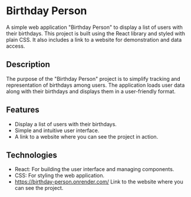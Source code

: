 # Birthday Person

A simple web application "Birthday Person" to display a list of users with their birthdays. This project is built using the React library and styled with plain CSS. It also includes a link to a website for demonstration and data access.

## Description

The purpose of the "Birthday Person" project is to simplify tracking and representation of birthdays among users. The application loads user data along with their birthdays and displays them in a user-friendly format.

## Features

- Display a list of users with their birthdays.
- Simple and intuitive user interface.
- A link to a website where you can see the project in action.

## Technologies

- React: For building the user interface and managing components.
- CSS: For styling the web application.
- https://birthday-person.onrender.com/ Link to the website where you can see the project.
